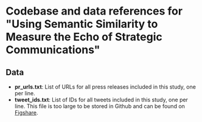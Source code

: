 # Codebase and data references for "Using Semantic Similarity to Measure the Echo of Strategic Communications"

## Data
 - **pr_urls.txt**: List of URLs for all press releases included in this study, one per line. 
 - **tweet_ids.txt**: List of IDs for all tweets included in this study, one per line. This file is too large to be stored in Github and can be found on [Figshare](dx.doi.org/10.6084/m9.figshare.28196000).